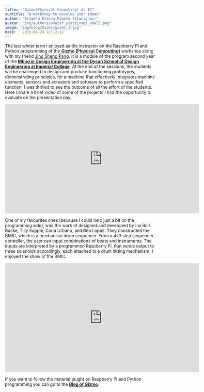 ```yaml
---
title:  "Gizmo(Physical Computing) at IC"
subtitle: "A Workshop to Develop your Ideas"
author: "Ariadna Blanca Romero (Starignus)"
avatar: "img/authors/avatar_startinugs_small.png"
image: "img/blog/Gizmo/gizmo_3.jpg"
date:   2015-04-24 12:12:12
---
```


The last winter term I enjoyed as the instructor on the Raspberry Pi and Python programming of the [**Gizmo (Physical Computing)**](http://www.imperial.ac.uk/design-engineering/study/meng/modules/year-2/gizmo-physical-computing/) workshop along with my friend [Jing Sheng Pang](https://uk.linkedin.com/in/jingshengpang). It is a module of the program second year of the [**MEng in Design Engineering at the Dyson School of Design Engineering at Imperial College**](http://www.imperial.ac.uk/design-engineering/study/meng/). At the end of the sessions, the students will be challenged to design and produce functioning prototypes, demonstrating principles, for a machine that effectively integrates machine elements, sensors and actuators and software to perform a specified function. I was thrilled to see the outcome of all the effort of the students.  Here I share a brief video of some of the projects I had the opportunity to evaluate on the presentation day.  

<p align="center">
  <iframe width="640" height="360" src="https://www.youtube.com/embed/oj8kNoBQxrs" frameborder="0" allowfullscreen></iframe>
</p>

One of my favourites ones (because I could help just a bit on the programming side), was the work of designed and developed by Ina Roll Backe, Tilly Supple, Carla Urbano, and Bea Lopez. They constructed the BMIC, which is a mechanical drum sequencer. From a 4x3 step sequencer controller, the user can input combinations of beats and instruments. The inputs are interpreted by a programmed Raspberry Pi, that sends output to three solenoids accordingly, each attached to a drum hitting mechanism. I enjoyed the show of the BMIC.

<p align="center">
  <iframe width="640" height="360" src="https://www.youtube.com/embed/7tKDGYe-Ae8" frameborder="0" allowfullscreen></iframe>
</p>

If you want to follow the material taught on Raspberry Pi and Python programming you can go to the [**Blog of Gizmo**](https://starignus.github.io/PythonPractise//).
